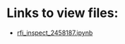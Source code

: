 # Links to view files:

* [rfi_inspect_2458187.ipynb](https://nbviewer.jupyter.org/github/HERA-Team/H1C_IDR3_3_Notebooks/blob/main/rfi_inspect/rfi_inspect_2458187.ipynb)